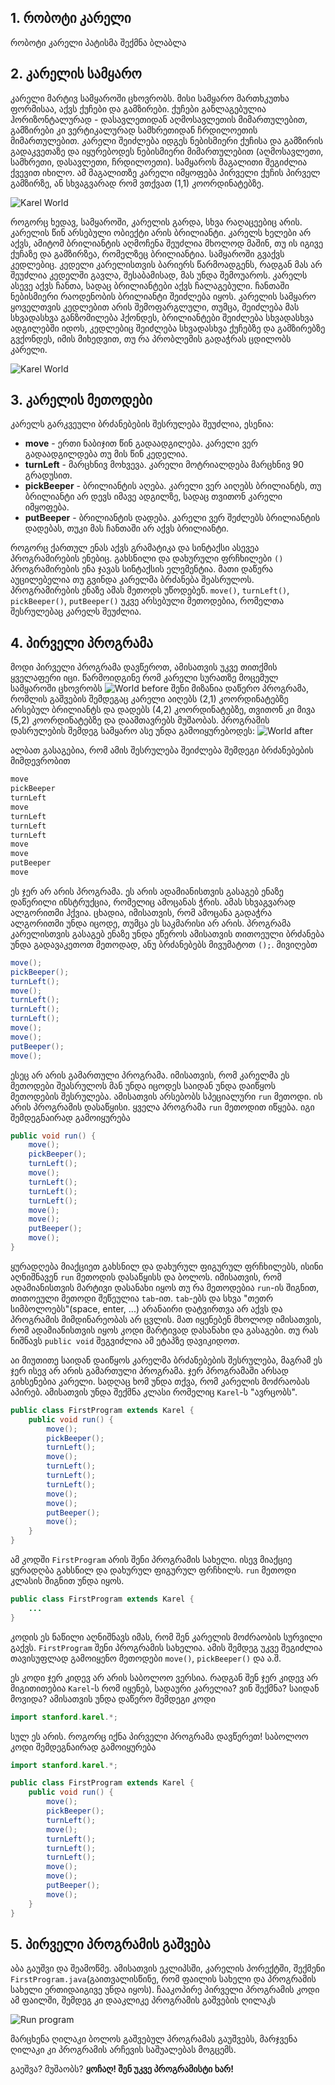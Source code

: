 ## 1. რობოტი კარელი
რობოტი კარელი პატისმა შექმნა ბლაბლა

## 2. კარელის სამყარო
კარელი მარტივ სამყაროში ცხოვრობს. მისი სამყარო მართხკუთხა ფორმისაა, აქვს ქუჩები და გამზირები. ქუჩები განლაგებულია ჰორიზონტალურად - დასავლეთიდან აღმოსავლეთის მიმართულებით, გამზირები კი ვერტიკალურად სამხრეთიდან ჩრდილოეთის მიმართულებით. კარელი შეიძლება იდგეს ნებისმიერი ქუჩისა და გამზირის გადაკვეთაზე და იყურებოდეს ნებისმიერი მიმართულებით (აღმოსავლეთი, სამხრეთი, დასავლეთი, ჩრდილოეთი). სამყაროს მაგალითი შეგიძლია ქვევით იხილო. ამ მაგალითზე კარელი იმყოფება პირველი ქუჩის პირველ გამზირზე, ან სხვაგვარად რომ ვთქვათ (1,1) კოორდინატებზე.

![Karel World](/images/1_karel_world_1.png)

როგორც ხედავ, სამყაროში, კარელის გარდა, სხვა რაღაცეებიც არის. კარელის წინ არსებული ობიექტი არის ბრილიანტი. კარელს ხელები არ აქვს, ამიტომ ბრილიანტის აღმოჩენა შეუძლია მხოლოდ მაშინ, თუ ის იგივე ქუჩაზე და გამზირზეა, რომელზეც ბრილიანტია.
სამყაროში გვაქვს კედლებიც. კედელი კარელისთვის ბარიერს წარმოადგენს, რადგან მას არ შეუძლია კედელში გავლა, შესაბამისად, მას უნდა შემოუაროს.
კარელს ასევე აქვს ჩანთა, სადაც ბრილიანტები აქვს ჩალაგებული. ჩანთაში ნებისმიერი რაოდენობის ბრილიანტი შეიძლება იყოს. კარელის სამყარო ყოველთვის კედლებით არის შემოფარგლული, თუმცა, შეიძლება მას სხვადასხვა განზომილება ჰქონდეს, ბრილიანტები შეიძლება სხვადასხვა ადგილებში იდოს, კედლებიც შეიძლება სხვადასხვა ქუჩებზე და გამზირებზე გვქონდეს, იმის მიხედვით, თუ რა პრობლემის გადაჭრას ცდილობს კარელი.

![Karel World](/images/1_karel_world_2.png)

## 3. კარელის მეთოდები
კარელს გარკვეული ბრძანებების შესრულება შეუძლია, ესენია:
* **move** - ერთი ნაბიჯით წინ გადაადგილება. კარელი ვერ გადაადგილდება თუ მის წინ კედელია.
* **turnLeft** - მარცხნივ მოხვევა. კარელი მოტრიალდება მარცხნივ 90 გრადუსით.
* **pickBeeper** - ბრილიანტის აღება. კარელი ვერ აიღებს ბრილიანტს, თუ ბრილიანტი არ დევს იმავე ადგილზე, სადაც თვითონ კარელი იმყოფება.
* **putBeeper** - ბრილიანტის დადება. კარელი ვერ შეძლებს ბრილიანტის დადებას, თუკი მას ჩანთაში არ აქვს ბრილიანტი.

როგორც ქართულ ენას აქვს გრამატიკა და სინტაქსი ასევეა პროგრამირების ენებიც. გახსნილი და დახურული ფრჩხილები `()`  პროგრამირების ენა ჯავას სინტაქსის ელემენტია. მათი დაწერა აუცილებელია თუ გვინდა კარელმა ბრძანება შეასრულოს. პროგრამირების ენაზე ამას მეთოდს უწოდებენ. `move()`, `turnLeft()`, `pickBeeper()`, `putBeeper()` უკვე არსებული მეთოდებია, რომელთა შესრულებაც კარელს შეუძლია.

## 4. პირველი პროგრამა
მოდი პირველი პროგრამა დავწეროთ, ამისათვის უკვე თითქმის ყველაფერი იცი. წარმოიდგინე რომ კარელი სურათზე მოცემულ სამყაროში ცხოვრობს
![World before](./images/4_first_program_1.png)
შენი მიზანია დაწერო პროგრამა, რომლის გაშვების შემდეგაც კარელი აიღებს (2,1) კოორდინატებზე არსებულ ბრილიანტს და დადებს (4,2) კოორდინატებზე, თვითონ კი მივა (5,2) კოორდინატებზე და დაამთავრებს მუშაობას. პროგრამის დასრულების შემდეგ სამყარო ასე უნდა გამოიყურებოდეს:
![World after](./images/4_first_program_2.png)

ალბათ გასაგებია, რომ ამის შესრულება შეიძლება შემდეგი ბრძანებების მიმდევრობით

```java
move
pickBeeper
turnLeft
move
turnLeft
turnLeft
turnLeft
move
move
putBeeper
move
```

ეს ჯერ არ არის პროგრამა. ეს არის ადამიანისთვის გასაგებ ენაზე დაწერილი ინსტრუქცია, რომელიც ამოცანას ჭრის. ამას სხვაგვარად ალგორითმი ჰქვია. ცხადია, იმისათვის, რომ ამოცანა გადაჭრა ალგორითმი უნდა იცოდე, თუმცა ეს საკმარისი არ არის. პროგრამა კარელისთვის გასაგებ ენაზე უნდა ეწეროს ამისათვის თითოეული ბრძანება უნდა გადავაკეთოთ მეთოდად, ანუ ბრძანებებს მივუმატოთ `();`. მივიღებთ

```java
move();
pickBeeper();
turnLeft();
move();
turnLeft();
turnLeft();
turnLeft();
move();
move();
putBeeper();
move();
```

ესეც არ არის გამართული პროგრამა. იმისათვის, რომ კარელმა ეს მეთოდები შეასრულოს მან უნდა იცოდეს საიდან უნდა დაიწყოს მეთოდების შესრულება. ამისათვის არსებობს სპეციალური `run` მეთოდი. ის არის პროგრამის დასაწყისი. ყველა პროგრამა `run` მეთოდით იწყება. იგი შემდეგნაირად გამოიყურება

```java
public void run() {
    move();
    pickBeeper();
    turnLeft();
    move();
    turnLeft();
    turnLeft();
    turnLeft();
    move();
    move();
    putBeeper();
    move();
}
```
ყურადღება მიაქციეთ გახსნილ და დახურულ ფიგურულ ფრჩხილებს, ისინი აღნიშნავენ `run` მეთოდის დასაწყისს და ბოლოს. იმისათვის, რომ ადამიანისთვის მარტივი დასანახი იყოს თუ რა მეთოდებია `run`-ის შიგნით, თითოეული მეთოდი შეწეულია `tab`-ით. `tab`-ებს და სხვა "თეთრ სიმბოლოებს"(space, enter, ...) არანაირი დატვირთვა არ აქვს და პროგრამის მიმდინარეობას არ ცვლის. მათ იყენებენ მხოლოდ იმისათვის, რომ ადამიანისთვის იყოს კოდი მარტივად დასანახი და გასაგები. თუ რას ნიშნავს `public void` შეგვიძლია ამ ეტაპზე დავიკიდოთ.

აი მიუთითე საიდან დაიწყოს კარელმა ბრძანებების შესრულება, მაგრამ ეს ჯერ ისევ არ არის გამართული პროგრამა. ჯერ პროგრამაში არსად გიხსენებია კარელი. სადღაც ხომ უნდა თქვა, რომ კარელის მოძრაობას აპირებ. ამისათვის უნდა შექმნა კლასი რომელიც `Karel`-ს "ავრცობს".

```java
public class FirstProgram extends Karel {
    public void run() {
        move();
        pickBeeper();
        turnLeft();
        move();
        turnLeft();
        turnLeft();
        turnLeft();
        move();
        move();
        putBeeper();
        move();
    }
}
```

ამ კოდში `FirstProgram` არის შენი პროგრამის სახელი. ისევ მიაქციე ყურადღბა გახსნილ და დახურულ ფიგურულ ფრჩხილს. `run` მეთოდი კლასის შიგნით უნდა იყოს.

```java
public class FirstProgram extends Karel {
    ...
}
```
კოდის ეს ნაწილი აღნიშნავს იმას, რომ შენ კარელის მოძრაობის სურვილი გაქვს. `FirstProgram`  შენი პროგრამის სახელია. ამის შემდეგ უკვე შეგიძლია თავისუფლად გამოიყენო მეთოდები `move()`, `pickBeeper()` და ა.შ. 

ეს კოდი ჯერ კიდევ არ არის საბოლოო ვერსია. რადგან შენ ჯერ კიდევ არ მიგითითებია `Karel`-ს რომ იყენებ, სადაური კარელია? ვინ შექმნა? საიდან მოვიდა? ამისათვის უნდა დაწერო შემდეგი კოდი
``` java
import stanford.karel.*;
```

სულ ეს არის. როგორც იქნა პირველი პროგრამა დავწერეთ! საბოლოო კოდი შემდეგნაირად გამოიყურება
```java
import stanford.karel.*;

public class FirstProgram extends Karel {
    public void run() {
        move();
        pickBeeper();
        turnLeft();
        move();
        turnLeft();
        turnLeft();
        turnLeft();
        move();
        move();
        putBeeper();
        move();
    }
}
```

## 5. პირველი პროგრამის გაშვება
აბა გაუშვი და შეამოწმე. ამისათვის ეკლიპსში, კარელის პორექტში, შექმენი `FirstProgram.java`(გაითვალისწინე, რომ ფაილის სახელი და პროგრამის სახელი ერთიდაიგივე უნდა იყოს). ჩააკოპირე პირველი პროგრამის კოდი ამ ფაილში, შემდეგ კი დააკლიკე პროგრამის გაშვების ღილაკს

![Run program](./images/5_run_first_program_1.png)

მარცხენა ღილაკი ბოლოს გაშვებულ პროგრამას გაუშვებს, მარჯვენა ღილაკი კი პროგრამის არჩევის საშუალებას მოგცემს.

გაეშვა? მუშაობს? **ყოჩაღ! შენ უკვე პროგრამისტი ხარ!**
